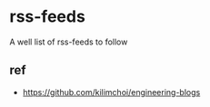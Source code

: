 # rss-feeds
A well list of rss-feeds to follow

## ref
- https://github.com/kilimchoi/engineering-blogs
